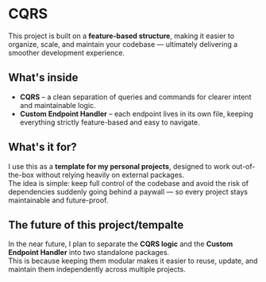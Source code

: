 # CQRS

This project is built on a **feature-based structure**, making it easier to organize, scale, and maintain your codebase — ultimately delivering a smoother development experience.

## What's inside
- **CQRS** – a clean separation of queries and commands for clearer intent and maintainable logic.
- **Custom Endpoint Handler** – each endpoint lives in its own file, keeping everything strictly feature-based and easy to navigate.  

## What's it for?
I use this as a **template for my personal projects**, designed to work out-of-the-box without relying heavily on external packages.  
The idea is simple: keep full control of the codebase and avoid the risk of dependencies suddenly going behind a paywall — so every project stays maintainable and future-proof.  

## The future of this project/tempalte
In the near future, I plan to separate the **CQRS logic** and the **Custom Endpoint Handler** into two standalone packages.  
This is because keeping them modular makes it easier to reuse, update, and maintain them independently across multiple projects.  